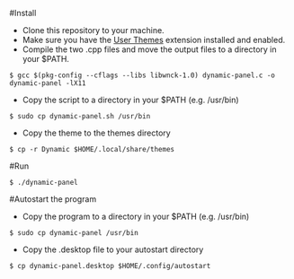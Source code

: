 #Install

- Clone this repository to your machine.
- Make sure you have the [User Themes][1] extension installed and enabled.
- Compile the two .cpp files and move the output files to a directory in your $PATH.
```
$ gcc $(pkg-config --cflags --libs libwnck-1.0) dynamic-panel.c -o dynamic-panel -lX11
```
- Copy the script to a directory in your $PATH (e.g. /usr/bin)
```
$ sudo cp dynamic-panel.sh /usr/bin
```
- Copy the theme to the themes directory
```
$ cp -r Dynamic $HOME/.local/share/themes
```

#Run

```
$ ./dynamic-panel
```

#Autostart the program
- Copy the program to a directory in your $PATH (e.g. /usr/bin)
```
$ sudo cp dynamic-panel /usr/bin
```
- Copy the .desktop file to your autostart directory
```
$ cp dynamic-panel.desktop $HOME/.config/autostart
```

[1]: https://extensions.gnome.org/extension/19/user-themes/